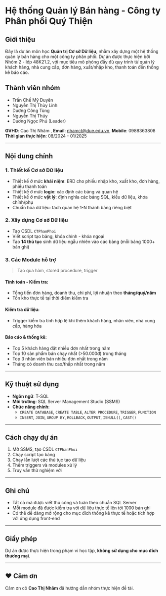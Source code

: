 # Hệ thống Quản lý Bán hàng - Công ty Phân phối Quý Thiện

## Giới thiệu

Đây là dự án môn học **Quản trị Cơ sở Dữ liệu**, nhằm xây dựng một hệ thống quản lý bán hàng cho một công ty phân phối. Dự án được thực hiện bởi Nhóm 2 - lớp 48K21.2, với mục tiêu mô phỏng đầy đủ quy trình từ quản lý khách hàng, nhà cung cấp, đơn hàng, xuất/nhập kho, thanh toán đến thống kê báo cáo.

## Thành viên nhóm

- Trần Chế Mỹ Duyên  
- Nguyễn Thị Thùy Linh  
- Dương Công Tùng  
- Nguyễn Thị Thúy  
- Dương Ngọc Phú (Leader)

**GVHD**: Cao Thị Nhâm  , **Email**: nhamct@due.edu.vn, **Mobile**: 0988363808 
**Thời gian thực hiện**: 08/2024 - 01/2025

---

## Nội dung chính

### 1. Thiết kế Cơ sở Dữ liệu

- Thiết kế ở mức **khái niệm**: ERD cho phiếu nhập kho, xuất kho, đơn hàng, phiếu thanh toán
- Thiết kế ở mức **logic**: xác định các bảng và quan hệ
- Thiết kế ở mức **vật lý**: định nghĩa các bảng SQL, kiểu dữ liệu, khóa chính/phụ
- Chuẩn hóa dữ liệu: tách quan hệ 1-N thành bảng riêng biệt

### 2. Xây dựng Cơ sở Dữ liệu

- Tạo CSDL `CTPhanPhoi`
- Viết script tạo bảng, khóa chính - khóa ngoại
- Tạo **14 thủ tục** sinh dữ liệu ngẫu nhiên vào các bảng (mỗi bảng 1000+ bản ghi)

### 3. Các Module hỗ trợ

> Tạo qua hàm, stored procedure, trigger

#### Tính toán - Kiểm tra:
- Tổng tiền đơn hàng, doanh thu, chi phí, lợi nhuận theo **tháng/quý/năm**
- Tồn kho thực tế tại thời điểm kiểm tra

#### Kiểm tra dữ liệu:
- Trigger kiểm tra tính hợp lệ khi thêm khách hàng, nhân viên, nhà cung cấp, hàng hóa

#### Báo cáo & thống kê:
- Top 5 khách hàng đặt nhiều đơn nhất trong năm
- Top 10 sản phẩm bán chạy nhất (>50.000đ) trong tháng
- Top 3 nhân viên bán nhiều đơn nhất trong năm
- Tháng có doanh thu cao/thấp nhất trong năm

---

## Kỹ thuật sử dụng

- **Ngôn ngữ**: T-SQL
- **Môi trường**: SQL Server Management Studio (SSMS)
- **Chức năng chính**:
  - `CREATE DATABASE`, `CREATE TABLE`, `ALTER PROCEDURE`, `TRIGGER`, `FUNCTION`
  - `INSERT`, `JOIN`, `GROUP BY`, `ROLLBACK`, `OUTPUT`, `ISNULL()`, `CAST()`

---

## Cách chạy dự án

1. Mở SSMS, tạo CSDL `CTPhanPhoi`
2. Chạy script tạo bảng
3. Chạy lần lượt các thủ tục tạo dữ liệu
4. Thêm triggers và modules xử lý 
5. Truy vấn thử nghiệm với

---

## Ghi chú

- Tất cả mã được viết thủ công và tuân theo chuẩn SQL Server
- Mỗi module đã được kiểm tra với dữ liệu thực tế lên tới 1000 bản ghi
- Có thể dễ dàng mở rộng cho mục đích thống kê thực tế hoặc tích hợp với ứng dụng front-end

---

## Giấy phép

Dự án được thực hiện trong phạm vi học tập, **không sử dụng cho mục đích thương mại**.

---

## ❤️ Cảm ơn

Cảm ơn cô **Cao Thị Nhâm** đã hướng dẫn nhóm thực hiện đề tài.
